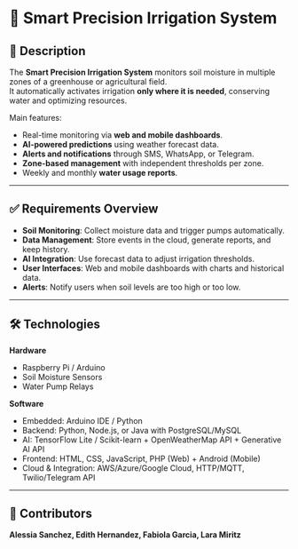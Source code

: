 # 🌱 Smart Precision Irrigation System

## 📖 Description
The **Smart Precision Irrigation System** monitors soil moisture in multiple zones of a greenhouse or agricultural field.  
It automatically activates irrigation **only where it is needed**, conserving water and optimizing resources.  

Main features:  
- Real-time monitoring via **web and mobile dashboards**.  
- **AI-powered predictions** using weather forecast data.  
- **Alerts and notifications** through SMS, WhatsApp, or Telegram.  
- **Zone-based management** with independent thresholds per zone.  
- Weekly and monthly **water usage reports**.  

---

## ✅ Requirements Overview
- **Soil Monitoring**: Collect moisture data and trigger pumps automatically.  
- **Data Management**: Store events in the cloud, generate reports, and keep history.  
- **AI Integration**: Use forecast data to adjust irrigation thresholds.  
- **User Interfaces**: Web and mobile dashboards with charts and historical data.  
- **Alerts**: Notify users when soil levels are too high or too low.  

---

## 🛠️ Technologies
**Hardware**  
- Raspberry Pi / Arduino  
- Soil Moisture Sensors  
- Water Pump Relays  

**Software**  
- Embedded: Arduino IDE / Python  
- Backend: Python, Node.js, or Java with PostgreSQL/MySQL  
- AI: TensorFlow Lite / Scikit-learn + OpenWeatherMap API + Generative AI API  
- Frontend: HTML, CSS, JavaScript, PHP (Web) + Android (Mobile)  
- Cloud & Integration: AWS/Azure/Google Cloud, HTTP/MQTT, Twilio/Telegram API  

---

## 👥 Contributors
**Alessia Sanchez, Edith Hernandez, Fabiola Garcia, Lara Miritz**


